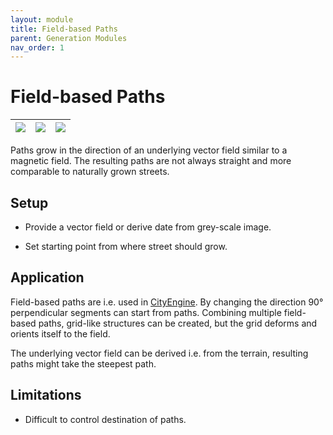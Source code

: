 ```yaml
---
layout: module
title: Field-based Paths
parent: Generation Modules
nav_order: 1
---
```

# Field-based Paths

|![](../../../img/field-based-paths-1.png) | ![](../../../img/field-based-paths-2.png) | ![](../../../img/field-based-paths-3.png) |
|-|-|-|

Paths grow in the direction of an underlying vector field similar to a magnetic field. The resulting paths are not always straight and more comparable to naturally grown streets.

## Setup

* Provide a vector field or derive date from grey-scale image.

* Set starting point from where street should grow.

## Application

Field-based paths are i.e. used in [CityEngine](https://www.youtube.com/watch?v=min5Cz587hw).
By changing the direction 90° perpendicular segments can start from paths. Combining multiple field-based paths, grid-like structures can be created, but the grid deforms and orients itself to the field.

The underlying vector field can be derived i.e. from the terrain, resulting paths might take the steepest path.

## Limitations

* Difficult to control destination of paths.
